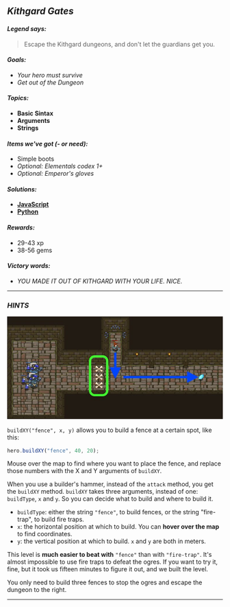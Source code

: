 ## _Kithgard Gates_

#### _Legend says:_
> Escape the Kithgard dungeons, and don't let the guardians get you.

#### _Goals:_
+ _Your hero must survive_
+ _Get out of the Dungeon_

#### _Topics:_
+ **Basic Sintax**
+ **Arguments**
+ **Strings**

#### _Items we've got (- or need):_
+ Simple boots
+ _Optional: Elementals codex 1+_
+ _Optional: Emperor's gloves_

#### _Solutions:_
+ **[JavaScript](kithgardGates.js)**
+ **[Python](kithgard_gates.py "5.6s")**

#### _Rewards:_
+ 29-43 xp
+ 38-56 gems

#### _Victory words:_
+ _YOU MADE IT OUT OF KITHGARD WITH YOUR LIFE. NICE._

___

### _HINTS_

![](img/kithgard_gates.jpg)

`buildXY("fence", x, y)` allows you to build a fence at a certain spot, like this:

```javascript
hero.buildXY("fence", 40, 20);
```

Mouse over the map to find where you want to place the fence, and replace those numbers with the X and Y arguments of `buildXY`.

When you use a builder's hammer, instead of the `attack` method, you get the `buildXY` method. `buildXY` takes three arguments, instead of one: `buildType`, `x` and `y`. So you can decide what to build and where to build it.

+ `buildType`: either the string `"fence"`, to build fences, or the string "fire-trap", to build fire traps.
+ `x`: the horizontal position at which to build. You can **hover over the map** to find coordinates.
+ `y`: the vertical position at which to build. `x` and `y` are both in meters.

This level is **much easier to beat with** `"fence"` than with `"fire-trap"`. It's almost impossible to use fire traps to defeat the ogres. If you want to try it, fine, but it took us fifteen minutes to figure it out, and we built the level.

You only need to build three fences to stop the ogres and escape the dungeon to the right.

___
